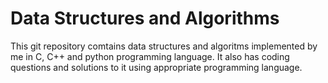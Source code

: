 # Data Structures and Algorithms

This git repository comtains data structures and algoritms implemented by me in C, C++ and python programming language. 
It also has coding questions and solutions to it using appropriate programming language.
